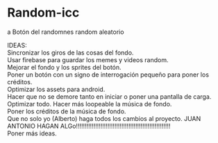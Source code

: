 # Random-icc
a
Botón del randomnes random aleatorio

IDEAS:                                                                                                                         
Sincronizar los giros de las cosas del fondo.                                                                               
Usar firebase para guardar los memes y videos random.                                                                          
Mejorar el fondo y los sprites del botón.                                                                                       
Poner un botón con un signo de interrogación pequeño para poner los créditos.                                                   
Optimizar los assets para android.                                                                                             
Hacer que no se demore tanto en iniciar o poner una pantalla de carga.    													   
Optimizar todo.
Hacer más loopeable la música de fondo.                                                                                         
Poner los créditos de la música de fondo.                                                                                       
Que no solo yo (Alberto) haga todos los cambios al proyecto. JUAN ANTONIO HAGAN ALGo!!!!!!!!!!!!!!!!!!!!!!!!!!!!!!!!!!!!!!!!!!!!!!!!!!!!!!                                                                  
Poner más ideas.                                                                                                               
